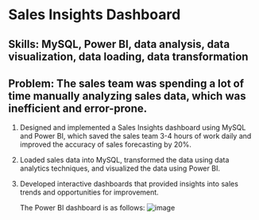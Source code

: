 # Sales Insights Dashboard

## Skills: MySQL, Power BI, data analysis, data visualization, data loading, data transformation
## Problem: The sales team was spending a lot of time manually analyzing sales data, which was inefficient and error-prone.

1. Designed and implemented a Sales Insights dashboard using MySQL and Power BI, which saved the sales team 3-4 hours of work daily and improved the accuracy of sales forecasting by 20%.
2. Loaded sales data into MySQL, transformed the data using data analytics techniques, and visualized the data using Power BI.
3. Developed interactive dashboards that provided insights into sales trends and opportunities for improvement.

   The Power BI dashboard is as follows:
   ![image](https://github.com/kajal-bajpayi/Data-Analytics/assets/58161994/f47ace69-f11d-4e3a-8022-8d15015c6730)
